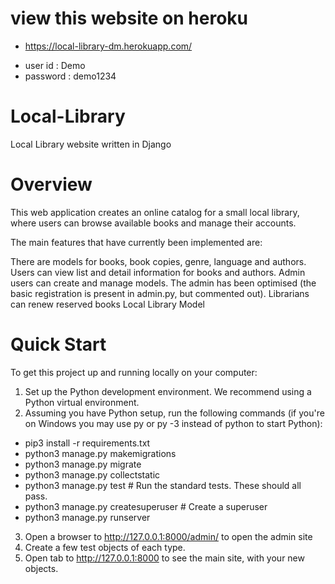 # view this website on heroku 
  - https://local-library-dm.herokuapp.com/
  * user id : Demo
  * password : demo1234

# Local-Library
Local Library website written in Django

# Overview
This web application creates an online catalog for a small local library, where users can browse available books and manage their accounts.

The main features that have currently been implemented are:

There are models for books, book copies, genre, language and authors.
Users can view list and detail information for books and authors.
Admin users can create and manage models. The admin has been optimised (the basic registration is present in admin.py, but commented out).
Librarians can renew reserved books
Local Library Model

# Quick Start
To get this project up and running locally on your computer:

1. Set up the Python development environment. We recommend using a Python virtual environment.
2. Assuming you have Python setup, run the following commands (if you're on Windows you may use py or py -3 instead of python to start Python):
  - pip3 install -r requirements.txt
  - python3 manage.py makemigrations
  - python3 manage.py migrate
  - python3 manage.py collectstatic
  - python3 manage.py test # Run the standard tests. These should all pass.
  - python3 manage.py createsuperuser # Create a superuser
  - python3 manage.py runserver
3. Open a browser to http://127.0.0.1:8000/admin/ to open the admin site
4. Create a few test objects of each type.
5. Open tab to http://127.0.0.1:8000 to see the main site, with your new objects.
